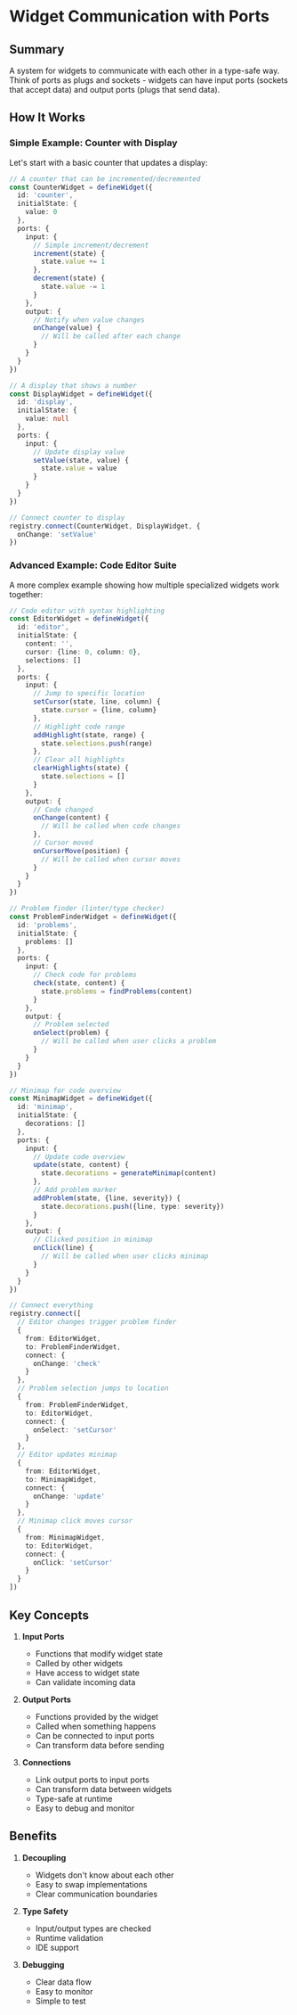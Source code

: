 # Widget Communication with Ports

## Summary
A system for widgets to communicate with each other in a type-safe way. Think of ports as plugs and sockets - widgets can have input ports (sockets that accept data) and output ports (plugs that send data).

## How It Works

### Simple Example: Counter with Display
Let's start with a basic counter that updates a display:

```typescript
// A counter that can be incremented/decremented
const CounterWidget = defineWidget({
  id: 'counter',
  initialState: {
    value: 0
  },
  ports: {
    input: {
      // Simple increment/decrement
      increment(state) {
        state.value += 1
      },
      decrement(state) {
        state.value -= 1
      }
    },
    output: {
      // Notify when value changes
      onChange(value) {
        // Will be called after each change
      }
    }
  }
})

// A display that shows a number
const DisplayWidget = defineWidget({
  id: 'display',
  initialState: {
    value: null
  },
  ports: {
    input: {
      // Update display value
      setValue(state, value) {
        state.value = value
      }
    }
  }
})

// Connect counter to display
registry.connect(CounterWidget, DisplayWidget, {
  onChange: 'setValue'
})
```

### Advanced Example: Code Editor Suite
A more complex example showing how multiple specialized widgets work together:

```typescript
// Code editor with syntax highlighting
const EditorWidget = defineWidget({
  id: 'editor',
  initialState: {
    content: '',
    cursor: {line: 0, column: 0},
    selections: []
  },
  ports: {
    input: {
      // Jump to specific location
      setCursor(state, line, column) {
        state.cursor = {line, column}
      },
      // Highlight code range
      addHighlight(state, range) {
        state.selections.push(range)
      },
      // Clear all highlights
      clearHighlights(state) {
        state.selections = []
      }
    },
    output: {
      // Code changed
      onChange(content) {
        // Will be called when code changes
      },
      // Cursor moved
      onCursorMove(position) {
        // Will be called when cursor moves
      }
    }
  }
})

// Problem finder (linter/type checker)
const ProblemFinderWidget = defineWidget({
  id: 'problems',
  initialState: {
    problems: []
  },
  ports: {
    input: {
      // Check code for problems
      check(state, content) {
        state.problems = findProblems(content)
      }
    },
    output: {
      // Problem selected
      onSelect(problem) {
        // Will be called when user clicks a problem
      }
    }
  }
})

// Minimap for code overview
const MinimapWidget = defineWidget({
  id: 'minimap',
  initialState: {
    decorations: []
  },
  ports: {
    input: {
      // Update code overview
      update(state, content) {
        state.decorations = generateMinimap(content)
      },
      // Add problem marker
      addProblem(state, {line, severity}) {
        state.decorations.push({line, type: severity})
      }
    },
    output: {
      // Clicked position in minimap
      onClick(line) {
        // Will be called when user clicks minimap
      }
    }
  }
})

// Connect everything
registry.connect([
  // Editor changes trigger problem finder
  {
    from: EditorWidget,
    to: ProblemFinderWidget,
    connect: {
      onChange: 'check'
    }
  },
  // Problem selection jumps to location
  {
    from: ProblemFinderWidget,
    to: EditorWidget,
    connect: {
      onSelect: 'setCursor'
    }
  },
  // Editor updates minimap
  {
    from: EditorWidget,
    to: MinimapWidget,
    connect: {
      onChange: 'update'
    }
  },
  // Minimap click moves cursor
  {
    from: MinimapWidget,
    to: EditorWidget,
    connect: {
      onClick: 'setCursor'
    }
  }
])
```

## Key Concepts

1. **Input Ports**
   - Functions that modify widget state
   - Called by other widgets
   - Have access to widget state
   - Can validate incoming data

2. **Output Ports**
   - Functions provided by the widget
   - Called when something happens
   - Can be connected to input ports
   - Can transform data before sending

3. **Connections**
   - Link output ports to input ports
   - Can transform data between widgets
   - Type-safe at runtime
   - Easy to debug and monitor

## Benefits

1. **Decoupling**
   - Widgets don't know about each other
   - Easy to swap implementations
   - Clear communication boundaries

2. **Type Safety**
   - Input/output types are checked
   - Runtime validation
   - IDE support

3. **Debugging**
   - Clear data flow
   - Easy to monitor
   - Simple to test